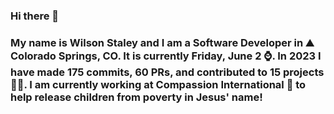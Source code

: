 ### Hi there 👋

### My name is Wilson Staley and I am a Software Developer in ⛰ Colorado Springs, CO.  It is currently Friday, June 2 ⌚. In 2023 I have made 175 commits, 60 PRs, and contributed to 15 projects 👨‍💻. I am currently working at Compassion International 🏢 to help release children from poverty in Jesus' name!